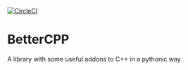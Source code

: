 [![CircleCI](https://circleci.com/gh/TiphaineLAURENT/BetterCPP/tree/master.svg?style=svg)](https://circleci.com/gh/TiphaineLAURENT/BetterCPP/tree/master)

# BetterCPP
A library with some useful addons to C++ in a pythonic way
